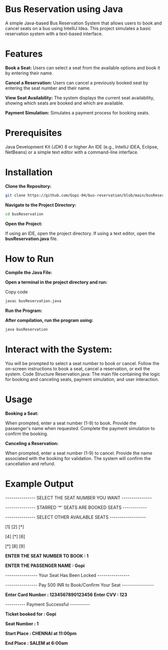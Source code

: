 # Bus Reservation using Java

A simple Java-based Bus Reservation System that allows users to book and cancel seats on a bus using IntelliJ Idea. This project simulates a basic reservation system with a text-based interface.

# Features
**Book a Seat:** Users can select a seat from the available options and book it by entering their name.

**Cancel a Reservation:** Users can cancel a previously booked seat by entering the seat number and their name.

**View Seat Availability:** The system displays the current seat availability, showing which seats are booked and which are available.

**Payment Simulation:** Simulates a payment process for booking seats.
# Prerequisites
Java Development Kit (JDK) 8 or higher
An IDE (e.g., IntelliJ IDEA, Eclipse, NetBeans) or a simple text editor with a command-line interface.
# Installation
**Clone the Repository:**
```bash
git clone https://github.com/Gopi-04/bus-reservation/blob/main/busReservation.java
```

**Navigate to the Project Directory:**

```bash
cd busReservation
```

**Open the Project:**

If using an IDE, open the project directory.
If using a text editor, open the **busReservation.java** file.
# How to Run
**Compile the Java File:**

**Open a terminal in the project directory and run:**

Copy code
```bash
javac busReservation.java
```

**Run the Program:**

**After compilation, run the program using:**
```bash
java busReservation
```
# Interact with the System:

You will be prompted to select a seat number to book or cancel.
Follow the on-screen instructions to book a seat, cancel a reservation, or exit the system.
Code Structure
Reservation.java: The main file containing the logic for booking and canceling seats, payment simulation, and user interaction.
# Usage
**Booking a Seat:**

When prompted, enter a seat number (1-9) to book.
Provide the passenger's name when requested.
Complete the payment simulation to confirm the booking.

**Canceling a Reservation:**

When prompted, enter a seat number (1-9) to cancel.
Provide the name associated with the booking for validation.
The system will confirm the cancellation and refund.
# Example Output

---------------   SELECT THE SEAT NUMBER YOU WANT   ---------------

---------------   STARRED '*' SEATS ARE BOOKED SEATS   ------------

---------------   SELECT OTHER AVAILABLE SEATS   ------------------

[1]  [2]  [*]  

[4]  [*]  [6]  

[*]  [8]  [9]  

**ENTER THE SEAT NUMBER TO BOOK : 1**

**ENTER THE PASSENGER NAME : Gopi**

---------------- Your Seat Has Been Locked ----------------

---------------- Pay 500 INR to Book/Confirm Your Seat ----------------

**Enter Card Number : 1234567890123456**
**Enter CVV : 123**

----------  Payment Successful  ----------

**Ticket booked for : Gopi**

**Seat Number       : 1**

**Start Place       : CHENNAI at 11:00pm**

**End Place         : SALEM at 6:00am**
